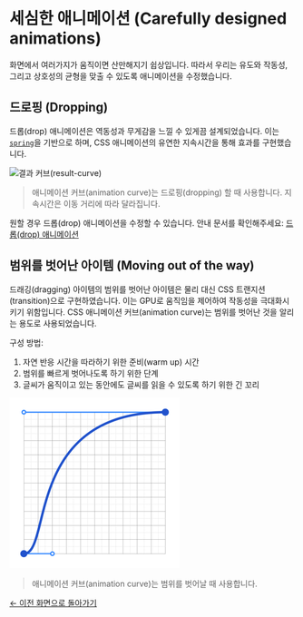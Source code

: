 # 세심한 애니메이션 (Carefully designed animations)

화면에서 여러가지가 움직이면 산만해지기 쉽상입니다. 따라서 우리는 유도와 작동성, 그리고 상호성의 균형을 맞출 수 있도록 애니메이션을 수정했습니다.

## 드로핑 (Dropping)

드롭(drop) 애니메이션은 역동성과 무게감을 느낄 수 있게끔 설계되었습니다. 이는 [`spring`](https://developer.android.com/guide/topics/graphics/spring-animation)을 기반으로 하며, CSS 애니메이션의 유연한 지속시간을 통해 효과를 구현했습니다.

![결과 커브(result-curve)](https://user-images.githubusercontent.com/2182637/48235467-1ce34200-e412-11e8-8c69-2060a0c2f61a.png)

> 애니메이션 커브(animation curve)는 드로핑(dropping) 할 때 사용합니다. 지속시간은 이동 거리에 따라 달라집니다.

원할 경우 드롭(drop) 애니메이션을 수정할 수 있습니다. 안내 문서를 확인해주세요: [드롭(drop) 애니메이션](/docs/guides/drop-animation.md)

## 범위를 벗어난 아이템 (Moving out of the way)

드래깅(dragging) 아이템의 범위를 벗어난 아이템은 물리 대신 CSS 트랜지션(transition)으로 구현하였습니다. 이는 GPU로 움직임을 제어하여 작동성을 극대화시키기 위함입니다. CSS 애니메이션 커브(animation curve)는 범위를 벗어난 것을 알리는 용도로 사용되었습니다.

구성 방법:

1.  자연 반응 시간을 따라하기 위한 준비(warm up) 시간
2.  범위를 빠르게 벗어나도록 하기 위한 단계
3.  글씨가 움직이고 있는 동안에도 글씨를 읽을 수 있도록 하기 위한 긴 꼬리

![애니메이션 커브(animation curve)](https://raw.githubusercontent.com/alexreardon/files/master/resources/dnd-ease-in-out-small.png?raw=true)

> 애니메이션 커브(animation curve)는 범위를 벗어날 때 사용합니다.

[← 이전 화면으로 돌아가기](/README.md#documentation-)
